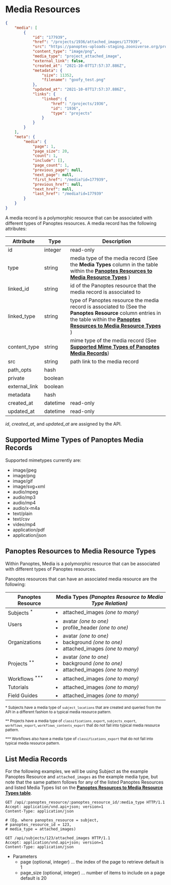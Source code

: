 # Media Resources
```json
{
    "media": [
        {
            "id": "177939",
            "href": "/projects/1936/attached_images/177939",
            "src": "https://panoptes-uploads-staging.zooniverse.org/project_attached_image/goofy_test.png",
            "content_type": "image/png",
            "media_type": "project_attached_image",
            "external_link": false,
            "created_at": "2021-10-07T17:57:37.886Z",
            "metadata": {
                "size": 11352,
                "filename": "goofy_test.png"
            },
            "updated_at": "2021-10-07T17:57:37.886Z",
            "links": {
                "linked": {
                    "href": "/projects/1936",
                    "id": "1936",
                    "type": "projects"
                }
            }
        }
    ],
    "meta": {
        "media": {
            "page": 1,
            "page_size": 20,
            "count": 1,
            "include": [],
            "page_count": 1,
            "previous_page": null,
            "next_page": null,
            "first_href": "/media?id=177939",
            "previous_href": null,
            "next_href": null,
            "last_href": "/media?id=177939"
        }
    }
}
```

A media record is a polymorphic resource that can be associated with different types of Panoptes resources.   A media record has the following attributes:

Attribute | Type | Description
--------- | ---- | -----------
id | integer | read-only
type | string | media type of the media record (See the <b>Media Types</b> column in the table within the [<b>Panoptes Resources to Media Resource Types</b>](#panoptes-resources-to-media-resource-types) )
linked_id | string | id of the Panoptes resource that the media record is associated to
linked_type | string | type of Panoptes resource the media record is associated to  (See the <b>Panoptes Resource</b> column entries in the table within the [<b>Panoptes Resources to Media Resource Types</b>](#panoptes-resources-to-media-resource-types) )
content_type | string | mime type of the media record (See [<b>Supported Mime Types of Panoptes Media Records</b>](#supported-mime-types-of-panoptes-media-records))
src | string | path link to the media record
path_opts | hash |
private | boolean |
external_link | boolean |
metadata | hash |
created_at | datetime | read-only
updated_at | datetime | read-only

*id*, *created_at*, and *updated_at* are assigned by
the API.

 ## Supported Mime Types of Panoptes Media Records

Supported mimetypes currently are:

+ image/jpeg
+ image/png
+ image/gif
+ image/svg+xml
+ audio/mpeg
+ audio/mp3
+ audio/mp4
+ audio/x-m4a
+ text/plain
+ text/csv
+ video/mp4
+ application/pdf
+ application/json



## Panoptes Resources to Media Resource Types

Within Panoptes, Media is a polymorphic resource that can be associated with different types of Panoptes resources.

Panoptes resources that can have an associated media resource are the following:

Panoptes Resource | Media Types <i>(Panoptes Resource to Media Type Relation)</i>
----------------- | ----------
Subjects <sup>*</sup> | <li>attached_images <i>(one to many)</i></li>
Users | <li>avatar <i>(one to one)</i></li><li>profile_header <i>(one to one) </i></li>
Organizations | <li>avatar <i>(one to one) </i></li><li>background <i>(one to one)</i></li><li>attached_images <i>(one to many)</i></li>
Projects  <sup>**</sup> | <li>avatar <i>(one to one)</i></li><li>background <i>(one to one)</i></li><li>attached_images <i>(one to many)</i></li>
Workflows  <sup>***</sup> | <li>attached_images <i>(one to many)</i></li>
Tutorials | <li>attached_images <i>(one to many)</i></li>
Field Guides | <li>attached_images <i>(one to many) </i></li>

<sup>* Subjects have a media type of `subject_locations` that are created and queried from the API in a different fashion to a typical media resource pattern. </sup> <br>

<sup>** Projects have a media type of   `classifications_export`, `subjects_export`, `workflows_export`, `workflows_contents_export` that do not fall into typical media resource pattern. </sup> <br>

<sup>*** Workflows also have a media type of `classifications_export` that do not fall into typical media resource pattern. </sup> <br>


## List Media Records

For the following examples, we will be using Subject as the example Panoptes Resource and `attached_images` as the example media type, but note that the same pattern follows for any of the listed Panoptes Resources and listed Media Types list on the [<b>Panoptes Resources to Media Resource Types table</b>](#panoptes-resources-to-media-resource-types).

```http
GET /api/:panoptes_resource/:panoptes_resource_id/:media_type HTTP/1.1
Accept: application/vnd.api+json; version=1
Content-Type: application/json
```

```http
# (Eg. where panoptes_resource = subject,
# panoptes_resource_id = 123,
# media_type = attached_images)

GET /api/subjects/123/attached_images HTTP/1.1
Accept: application/vnd.api+json; version=1
Content-Type: application/json
```

+ Parameters
  + page (optional, integer) ... the index of the page to retrieve default is 1
  + page_size (optional, integer) ... number of items to include on a page default is 20

